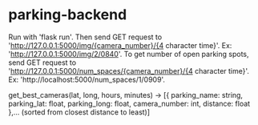 # parking-backend

Run with 'flask run'.
Then send GET request to 'http://127.0.0.1:5000/img/{camera_number}/{4 character time}'. Ex: 'http://127.0.0.1:5000/img/2/0840'.
To get number of open parking spots, send GET request to 'http://127.0.0.1:5000/num_spaces/{camera_number}/{4 character time}'. Ex: 'http://localhost:5000/num_spaces/1/0909'.

get_best_cameras(lat, long, hours, minutes) -> [{
    parking_name: string,
    parking_lat: float,
    parking_long: float,
    camera_number: int,
    distance: float
},... (sorted from closest distance to least)] 